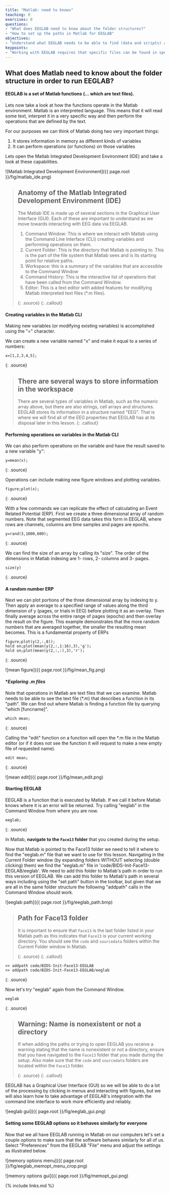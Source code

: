 ```yaml
---
title: "Matlab: need to knows"
teaching: 0
exercises: 0
questions:
- "What does EEGLAB need to know about the folder structures?"
- "How to set up the paths in Matlab for EEGLAB"
objectives:
- "Understand what EEGLAB needs to be able to find (data and scripts) and how to tell it where to find them."
keypoints:
- "Working with EEGLAB requires that specific files can be found in specific locations"
---
```


## What does Matlab need to know about the folder structure in order to run EEGLAB?

#### **EEGLAB is a set of Matlab functions (... which are text files).**

Lets now take a look at how the functions operate in the Matlab environment. Matlab is an interpreted language. This means that it will read some text, interpret it in a very specific way and then perform the operations that are defined by the text.

For our purposes we can think of Matlab doing two very important things:
1. It stores information in memory as different kinds of variables
2. It can perform operations (or functions) on those variables

Lets open the Matlab Integrated Development Environment (IDE) and take a look at these capabilities.

![Matlab Integrated Development Environment]({{ page.root }}/fig/matlab_ide.png)

> ## Anatomy of the Matlab Integrated Development Environment (IDE)
> The Matlab IDE is made up of several sections in the Graphical User Interface (GUI). Each of these are important to understand as we move towards interacting with EEG data via EEGLAB.
> 1. Command Window: This is where we interact with Matlab using the Command Line Interface (CLI) creating variables and performing operations on them.
> 2. Current Folder: This is the directory that Matlab is pointing to. This is the part of the file system that Matlab sees and is its starting point for relative paths.
> 3. Workspace: this is a summary of the variables that are accessible to the Command Window
> 4. Command History: This is the interactive list of operations that have been called from the Command Window.
> 5. Editor: This is a text editor with added features for modifying Matlab interpreted text files (*.m files). 
>
> {: .source}
{: .callout}

#### **Creating variables in the Matlab CLI**
Making new variables (or modifying existing variables) is accomplished using the "=" character.

We can create a new variable named "x" and make it equal to a series of numbers:
~~~
x=[1,2,3,4,5];
~~~
{: .source}

> ## There are several ways to store information in the workspace
>There are several types of variables in Matlab, such as the numeric array above, but there are also strings, cell arrays and structures. EEGLAB stores its information in a structure named "EEG". That is where we will find all of the EEG properties that EEGLAB has at its disposal later in this lesson.
{: .callout}

#### **Performing operations on variables in the Matlab CLI**

We can also perform operations on the variable and have the result saved to a new variable "y":
~~~
y=mean(x);
~~~
{: .source}

Operations can include making new figure windows and plotting variables.
~~~
figure;plot(x);
~~~
{: .source}

With a few commands we can replicate the effect of calculating an Event Related Potential (ERP).
First we create a three dimensional array of random numbers. Note that segmented EEG data takes this form in EEGLAB, where rows are channels, columns are time samples and pages are epochs.
~~~
y=rand(3,1000,600);
~~~
{: .source}

We can find the size of an array by calling its "size". The order of the dimensions in Matlab indexing are 1- rows, 2- columns and 3- pages.
~~~
size(y)
~~~
{: .source}


#### **A random number ERP**

Next we can plot portions of the three dimensional array by indexing to y.
Then apply an average to a specified range of values along the third dimension of y (pages, or trials in EEG) before plotting it as an overlay.
Then finally average across the entire range of pages (epochs) and then overlay the result on the figure.
This example demonstrates that the more random numbers that are averaged together, the smaller the resulting mean becomes. This is a fundamental property of ERPs
~~~
figure;plot(y(2,:,8));
hold on;plot(mean(y(2,:,1:16),3),'g');
hold on;plot(mean(y(2,:,:),3),'r');
~~~
{: .source}

![mean figure]({{ page.root }}/fig/mean_fig.png)

#### **Exploring *.m files**

Note that operations in Matlab are text files that we can examine. Matlab needs to be able to see the text file (*.m) that describes a function in its "path". We can find out where Matlab is finding a function file by querying "which [funcname]". 
~~~
which mean;
~~~
{: .source}

Calling the "edit" function on a function will open the *.m file in the Matlab editor (or if it does not see the function it will request to make a new empty file of requested name).
~~~
edit mean;
~~~
{: .source}

![mean edit]({{ page.root }}/fig/mean_edit.png)

#### **Starting EEGLAB**

EEGLAB is a function that is executed by Matlab. If we call it before Matlab knows where it is an error will be returned. Try calling "eeglab" in the Command Window from where you are now.
~~~
eeglab;
~~~
{: .source}

In Matlab, **navigate to the `Face13` folder** that you created during the setup.

Now that Matlab is pointed to the Face13 folder we need to tell it where to find the "eeglab.m" file that we want to use for this lesson. Navigating in the Current Folder window (by expanding folders WITHOUT selecting (double clicking) them) we find the "eeglab.m" file in 'code/BIDS-Init-Face13-EEGLAB/eeglab'. We need to add this folder to Matlab's path in order to run this version of EEGLAB. We can add this folder to Matlab's path in several ways including using the "set path" button in the toolbar, but given that we are all in the same folder structure the following "addpath" calls in the Command Window should work. 

![eeglab path]({{ page.root }}/fig/eeglab_path.bmp)

> ## Path for Face13 folder
> It is important to ensure that `Face13` is the last folder listed in your Matlab path as this indicates that `Face13` is your current working directory. You should see the `code` and `sourcedata` folders within the Current Folder window in Matlab.
> 
> {: .source}
{: .callout}

~~~
>> addpath code/BIDS-Init-Face13-EEGLAB
>> addpath code/BIDS-Init-Face13-EEGLAB/eeglab
~~~
{: .source}

Now let's try "eeglab" again from the Command Window.
~~~
eeglab
~~~
{: .source}

> ## Warning: Name is nonexistent or not a directory
> If when adding the paths or trying to open EEGLAB you receive a warning stating that the name is nonexistent or not a directory, ensure that you have navigated to the `Face13` folder that you made during the setup. Also make sure that the `code` and `sourcedata` folders are located within the `Face13` folder. 
>
> {: .source}
{: .callout}

EEGLAB has a Graphical User Interface (GUI) so we will be able to do a lot of the processing by clicking in menus and interacting with figures, but we will also learn how to take advantage of EEGLAB's integration with the command line interface to work more efficiently and reliably.

![eeglab gui]({{ page.root }}/fig/eeglab_gui.png)

#### **Setting some EEGLAB options so it behaves similarly for everyone**

Now that we all have EEGLAB running in Matlab on our computers let's set a couple options to make sure that the software behaves similarly for all of us. Select "Preferences" from the EEGLAB "File" menu and adjust the settings as illustrated below.

![memory options menu]({{ page.root }}/fig/eeglab_memopt_menu_crop.png)

![memory options gui]({{ page.root }}/fig/memopt_gui.png)

{% include links.md %}

